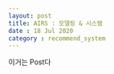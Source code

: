```yaml
---
layout: post
title: AIRS : 모델링 & 시스템
date : 18 Jul 2020
category : recommend_system
---
```

이거는 Post다

